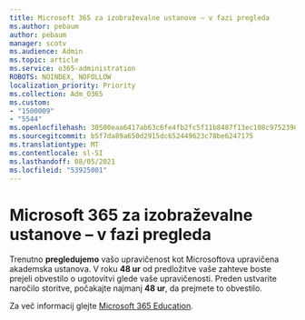```yaml
---
title: Microsoft 365 za izobraževalne ustanove – v fazi pregleda
ms.author: pebaum
author: pebaum
manager: scotv
ms.audience: Admin
ms.topic: article
ms.service: o365-administration
ROBOTS: NOINDEX, NOFOLLOW
localization_priority: Priority
ms.collection: Adm_O365
ms.custom:
- "1500009"
- "5544"
ms.openlocfilehash: 30500eaa6417ab63c6fe4fb2fc5f11b8487f13ec108c9752390825a36e3adc6b
ms.sourcegitcommit: b5f7da89a650d2915dc652449623c78be6247175
ms.translationtype: MT
ms.contentlocale: sl-SI
ms.lasthandoff: 08/05/2021
ms.locfileid: "53925001"
---
```

# <a name="microsoft-365-for-education---under-review"></a>Microsoft 365 za izobraževalne ustanove – v fazi pregleda

Trenutno **pregledujemo** vašo upravičenost kot Microsoftova upravičena akademska ustanova. V roku **48 ur** od predložitve vaše zahteve boste prejeli obvestilo o ugotovitvi glede vaše upravičenosti. Preden ustvarite naročilo storitve, počakajte najmanj **48 ur**, da prejmete to obvestilo.

Za več informacij glejte [Microsoft 365 Education](https://www.microsoft.com/education/buy-license/microsoft365).
